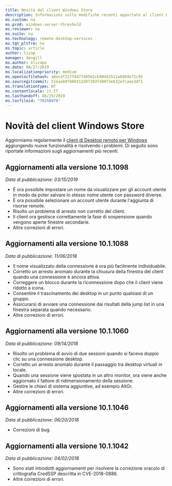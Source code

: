```yaml
---
title: Novità del client Windows Store
description: Informazioni sulle modifiche recenti apportate al client Desktop remoto per Windows Store
ms.custom: na
ms.prod: windows-server-threshold
ms.reviewer: na
ms.suite: na
ms.technology: remote-desktop-services
ms.tgt_pltfrm: na
ms.topic: article
author: lizap
manager: dongill
ms.author: elizapo
ms.date: 08/27/2019
ms.localizationpriority: medium
ms.openlocfilehash: a8ecdf217f847f495b2cb90dd3511a8db9e72c95
ms.sourcegitcommit: 51eaab0f860312d97293fd90f3e632e7caee3df1
ms.translationtype: HT
ms.contentlocale: it-IT
ms.lasthandoff: 08/29/2019
ms.locfileid: "70150979"
---
```

# <a name="whats-new-in-the-windows-store-client"></a>Novità del client Windows Store

Aggiorniamo regolarmente il [client di Desktop remoto per Windows](windows.md) aggiungendo nuove funzionalità e risolvendo i problemi. Di seguito sono riportate informazioni sugli aggiornamenti più recenti.

## <a name="updates-for-version-1011098"></a>Aggiornamenti alla versione 10.1.1098

*Data di pubblicazione: 03/15/2019*

- È ora possibile impostare un nome da visualizzare per gli account utente in modo da poter salvare lo stesso nome utente con password diverse.
- È ora possibile selezionare un account utente durante l'aggiunta di risorse remote.
- Risolto un problema di arresto non corretto del client.
- Il client ora gestisce correttamente la fase di sospensione quando vengono aperte finestre secondarie.
- Altre correzioni di errori.

## <a name="updates-for-version-1011088"></a>Aggiornamenti alla versione 10.1.1088

*Data di pubblicazione: 11/06/2018*

- Il nome visualizzato della connessione è ora più facilmente individuabile.
- Corretto un arresto anomalo durante la chiusura della finestra del client quando una connessione è ancora attiva.
- Correggere un blocco durante la riconnessione dopo che il client viene ridotto a icona.
- Consentire il trascinamento dei desktop in un punto qualsiasi di un gruppo.
- Assicurarsi di avviare una connessione dai risultati della jump list in una finestra separata quando necessario.
- Altre correzioni di errori.

## <a name="updates-for-version-1011060"></a>Aggiornamenti alla versione 10.1.1060

*Data di pubblicazione: 09/14/2018*

- Risolto un problema di avvio di due sessioni quando si faceva doppio clic su una connessione desktop.
- Corretto un arresto anomalo durante il passaggio tra desktop virtuali in locale.
- Quando una sessione viene spostata in un altro monitor, ora viene anche aggiornato il fattore di ridimensionamento della sessione.
- Gestire le chiavi di sistema aggiuntive, ad esempio AltGr.
- Altre correzioni di errori.

## <a name="updates-for-version-1011046"></a>Aggiornamenti alla versione 10.1.1046

*Data di pubblicazione: 06/20/2018*

- Correzioni di bug.

## <a name="updates-for-version-1011042"></a>Aggiornamenti alla versione 10.1.1042

*Data di pubblicazione: 04/02/2018*

- Sono stati introdotti aggiornamenti per risolvere la correzione oracolo di crittografia CredSSP descritta in CVE-2018-0886.
- Altre correzioni di errori.

